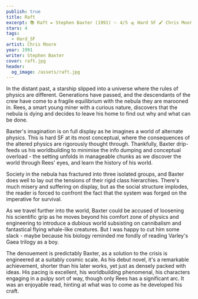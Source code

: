 ```yaml
---
publish: true
title: Raft
excerpt: 📚 Raft ✒️ Stephen Baxter (1991) ✨ 4/5 🛸 Hard SF 🖌️ Chris Moore
stars: 4
tags:
  - Hard_SF
artist: Chris Moore
year: 1991
writer: Stephen Baxter
cover: raft.jpg
header:
  og_image: /assets/raft.jpg
---
```

In the distant past, a starship slipped into a universe where the rules of physics are different. Generations have passed, and the descendants of the crew have come to a fragile equilibrium with the nebula they are marooned in. Rees, a smart young miner with a curious nature, discovers that the nebula is dying and decides to leave his home to find out why and what can be done.

Baxter's imagination is on full display as he imagines a world of alternate physics. This is hard SF at its most conceptual, where the consequences of the altered physics are rigorously thought through. Thankfully, Baxter drip-feeds us his worldbuilding to minimise the info dumping and conceptual overload - the setting unfolds in manageable chunks as we discover the world through Rees' eyes, and learn the history of his world.

Society in the nebula has fractured into three isolated groups, and Baxter does well to lay out the tensions of their rigid class hierarchies. There's much misery and suffering on display, but as the social structure implodes, the reader is forced to confront the fact that the system was forged on the imperative for survival.

As we travel further into the world, Baxter could be accused of loosening his scientific grip as he moves beyond his comfort zone of physics and engineering to introduce a dubious world subsisting on cannibalism and fantastical flying whale-like creatures. But I was happy to cut him some slack - maybe because his biology reminded me fondly of reading Varley's Gaea trilogy as a boy.

The denouement is predictably Baxter, as a solution to the crisis is engineered at a suitably cosmic scale. As his debut novel, it's a remarkable achievement, shorter than his later works, yet just as densely packed with ideas. His pacing is excellent, his worldbuilding phenomenal, his characters engaging in a pulpy sort of way, though only Rees has a significant arc. It was an enjoyable read, hinting at what was to come as he developed his craft.